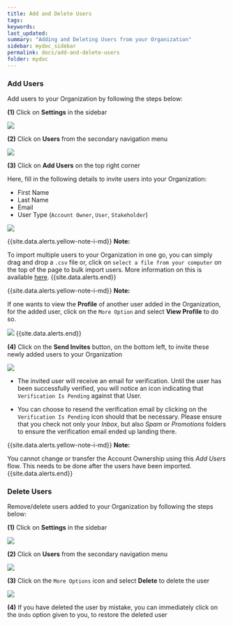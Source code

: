 ```yaml
---
title: Add and Delete Users
tags:
keywords:
last_updated:
summary: "Adding and Deleting Users from your Organization"
sidebar: mydoc_sidebar
permalink: docs/add-and-delete-users
folder: mydoc
---
```


### Add Users

Add users to your Organization by following the steps below:

**(1)** Click on **Settings** in the sidebar

![](images/add_and_delete_users_1.png)

**(2)** Click on **Users** from the secondary navigation menu

![](images/add_and_delete_users_2.png)

**(3)** Click on **Add Users** on the top right corner

Here, fill in the following details to invite users into your Organization:

- First Name
- Last Name
- Email
- User Type (`Account Owner`, `User`, `Stakeholder`)

![](images/add_and_delete_users_3.png)

{{site.data.alerts.yellow-note-i-md}}
**Note:**

To import multiple users to your Organization in one go, you can simply drag and drop a `.csv` file or, click on `select a file from your computer` on the top of the page to bulk import users. More information on this is available [here](https://support.squadcast.com/docs/import-users).
{{site.data.alerts.end}}

{{site.data.alerts.yellow-note-i-md}}
**Note:**

If one wants to view the **Profile** of another user added in the Organization, for the added user, click on the `More Option` and select **View Profile** to do so.

![](images/add_and_delete_users_6.png)
{{site.data.alerts.end}}

**(4)** Click on the **Send Invites** button, on the bottom left, to invite these newly added users to your Organization

![](images/add_and_delete_users_4.png)

- The invited user will receive an email for verification. Until the user has been successfully verified, you will notice an icon indicating that `Verification Is Pending` against that User. 

- You can choose to resend the verification email by clicking on the `Verification Is Pending` icon should that be necessary. Please ensure that you check not only your _Inbox_, but also _Spam_ or _Promotions_ folders to ensure the verification email ended up landing there.

{{site.data.alerts.yellow-note-i-md}}
**Note:**

You cannot change or transfer the Account Ownership using this _Add Users_ flow. This needs to be done after the users have been imported.
{{site.data.alerts.end}}

### Delete Users

Remove/delete users added to your Organization by following the steps below:

**(1)** Click on **Settings** in the sidebar

![](images/add_and_delete_users_1.png)

**(2)** Click on **Users** from the secondary navigation menu

![](images/add_and_delete_users_2.png)

**(3)** Click on the `More Options` icon and select **Delete** to delete the user

![](images/add_and_delete_users_5.png)

**(4)** If you have deleted the user by mistake, you can immediately click on the `Undo` option given to you, to restore the deleted user